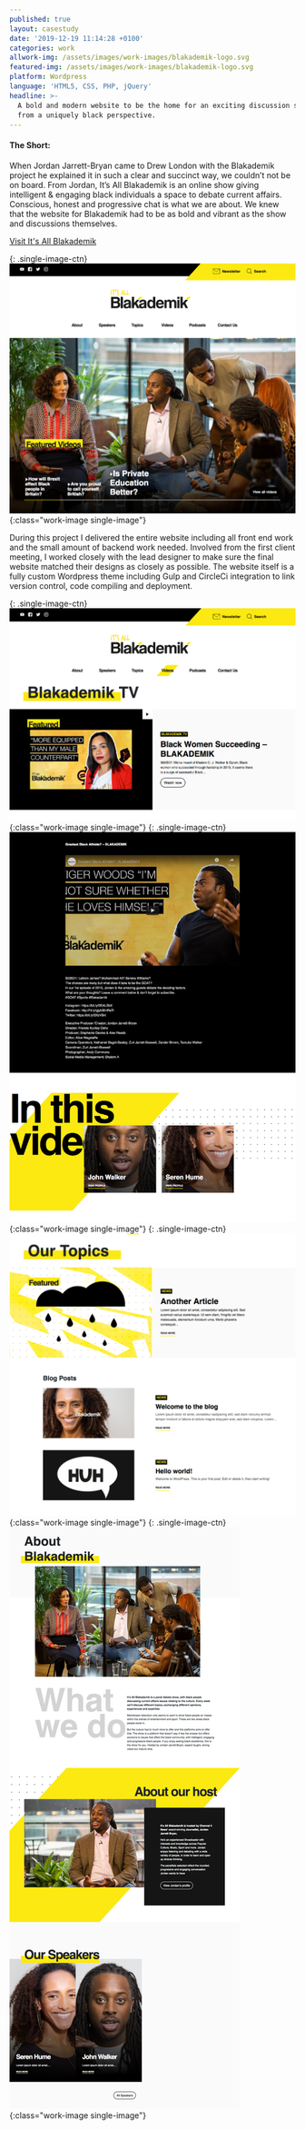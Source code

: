 ```yaml
---
published: true
layout: casestudy
date: '2019-12-19 11:14:28 +0100'
categories: work
allwork-img: /assets/images/work-images/blakademik-logo.svg
featured-img: /assets/images/work-images/blakademik-logo.svg
platform: Wordpress
language: 'HTML5, CSS, PHP, jQuery'
headline: >-
  A bold and modern website to be the home for an exciting discussion series
  from a uniquely black perspective.
---
```

#### The Short:

When Jordan Jarrett-Bryan came to Drew London with the Blakademik project he explained it in such a clear and succinct way, we couldn’t not be on board. From Jordan, It’s All Blakademik is an online show giving intelligent & engaging black individuals a space to debate current affairs. Conscious, honest and progressive chat is what we are about.
We knew that the website for Blakademik had to be as bold and vibrant as the show and discussions themselves.

[Visit It's All Blakademik](https://blakademik.com/ "Blakademik")

{: .single-image-ctn}
![Homepage Hero](/assets/images/work-images/blakademik1.png){:class="work-image single-image"}

During this project I delivered the entire website including all front end work and the small amount of backend work needed. Involved from the first client meeting, I worked closely with the lead designer to make sure the final website matched their designs as closely as possible.
The website itself is a fully custom Wordpress theme including Gulp and CircleCi integration to link version control, code compiling and deployment.

{: .single-image-ctn}
![Videos Page](/assets/images/work-images/blakademik2.png){:class="work-image single-image"}
{: .single-image-ctn}
![Single Video](/assets/images/work-images/blakademik3.png){:class="work-image single-image"}
{: .single-image-ctn}
![Blog](/assets/images/work-images/blakademik4.png){:class="work-image single-image"}
{: .single-image-ctn}
![About](/assets/images/work-images/blakademik5.png){:class="work-image single-image"}

